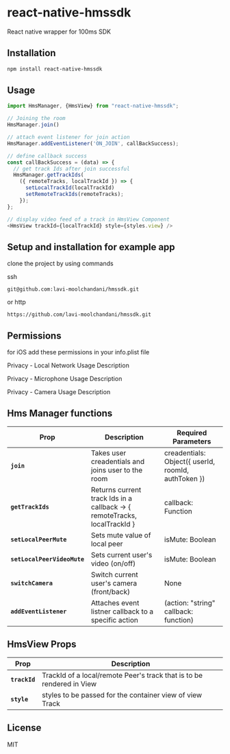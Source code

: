 # react-native-hmssdk

React native wrapper for 100ms SDK

## Installation

```sh
npm install react-native-hmssdk
```

## Usage

```js
import HmsManager, {HmsView} from "react-native-hmssdk";

// Joining the room
HmsManager.join()

// attach event listener for join action
HmsManager.addEventListener('ON_JOIN', callBackSuccess);

// define callback success
const callBackSuccess = (data) => {
  // get track Ids after join successful
  HmsManager.getTrackIds(
    ({ remoteTracks, localTrackId }) => {
      setLocalTrackId(localTrackId)
      setRemoteTrackIds(remoteTracks);
    });
};

// display video feed of a track in HmsView Component
<HmsView trackId={localTrackId} style={styles.view} />


```

## Setup and installation for example app

clone the project by using commands

ssh
```
git@github.com:lavi-moolchandani/hmssdk.git
```

or http
```
https://github.com/lavi-moolchandani/hmssdk.git
```

## Permissions
for iOS add these permissions in your info.plist file

Privacy - Local Network Usage Description

Privacy - Microphone Usage Description

Privacy - Camera Usage Description


## Hms Manager functions

| Prop                        | Description                                                              | Required Parameters
| -------------------         | ------------------------------------------------------------------------ |-----------------------------------------
| **`join`**                  | Takes user creadentials and joins user to the room                       | creadentials: Object({ userId, roomId, authToken })
| **`getTrackIds`**           | Returns current track Ids in a callback -> { remoteTracks, localTrackId }| callback: Function 
| **`setLocalPeerMute`**      | Sets mute value of local peer                                            | isMute: Boolean
| **`setLocalPeerVideoMute`** | Sets current user's video (on/off)                                       | isMute: Boolean
| **`switchCamera`**          | Switch current user's camera (front/back)                                | None
| **`addEventListener`**      | Attaches event listner callback to a specific action                     | (action: "string" callback: function)

## HmsView Props

| Prop                        | Description                                                              |
| -------------------         | ------------------------------------------------------------------------ |
| **`trackId`**               | TrackId of a local/remote Peer's track that is to be rendered in View    |
| **`style`**                 | styles to be passed for the container view of view Track                 |


## License

MIT
